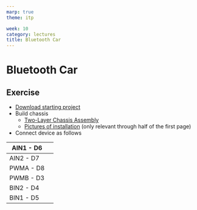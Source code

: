 ```yaml
---
marp: true
theme: itp

week: 10
category: lectures
title: Bluetooth Car
---
```


<!-- headingDivider: 2 -->

# Bluetooth Car

 

## Exercise

* [Download starting project](https://minhaskamal.github.io/DownGit/#/home?url=https://github.com/reparke/ITP348-Physical-Computing/tree/master/_exercises/week10/ble_car_start)
* Build chassis
  * [Two-Layer Chassis Assembly](https://youtu.be/L7-98Ejmb4M)
  * [Pictures of installation](https://learn.sparkfun.com/tutorials/assembly-guide-for-sparkfun-jetbot-ai-kit/1-circular-robotics-chassis-kit-two-layer-assembly) (only relevant through half of the first page)
* Connect device as follows

| AIN1 - D6 |      |
| --------- | ---- |
| AIN2 - D7 |      |
| PWMA - D8 |      |
| PWMB - D3 |      |
| BIN2 - D4 |      |
| BIN1 - D5 |      |



